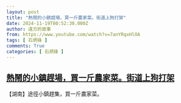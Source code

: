 ```yaml
---
layout: post
title: "熱鬧的小鎮趕場，買一斤農家菜。街道上狗打架"
date: 2024-11-19T00:52:30.000Z
author: 遠方的故事
from: https://www.youtube.com/watch?v=7anYRqxHlOA
tags: [ 石炳锋 ]
comments: True
categories: [ 石炳锋 ]
---
```

<!--1731977550000-->
[熱鬧的小鎮趕場，買一斤農家菜。街道上狗打架](https://www.youtube.com/watch?v=7anYRqxHlOA)
------

<div>
【湖南】途徑小鎮趕集，買一斤農家菜。
</div>
